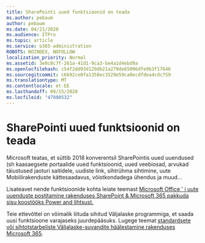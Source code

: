 ```yaml
---
title: SharePointi uued funktsioonid on teada
ms.author: pebaum
author: pebaum
ms.date: 04/21/2020
ms.audience: ITPro
ms.topic: article
ms.service: o365-administration
ROBOTS: NOINDEX, NOFOLLOW
localization_priority: Normal
ms.assetid: 3e0c8c7f-261a-41d1-9ca3-be4a1d4ebd9a
ms.openlocfilehash: c54f2dd93d129db21a279de65096dfe9b3f17646
ms.sourcegitcommit: c6692ce0fa1358ec3529e59ca0ecdfdea4cdc759
ms.translationtype: MT
ms.contentlocale: et-EE
ms.lasthandoff: 09/15/2020
ms.locfileid: "47800532"
---
```

# <a name="sharepoint-new-features-announced"></a>SharePointi uued funktsioonid on teada

Microsoft teatas, et süttib 2018 konverentsil SharePointis uued uuendused (sh kaasaegsete portaalide uued funktsioonid, uued veebiosad, arvukad täiustused jaoturi saitidele, uudiste link, sihtrühma sihtimine, uute Mobiilirakenduste kättesaadavus, võistkondadega ühendus ja muud...
  
Lisateavet nende funktsioonide kohta leiate teemast [Microsoft Office ' i uute uuenduste postitamine rakenduses SharePoint &amp; Microsoft 365 pakkuda sisu koostööks Power and lihtsust.](https://go.microsoft.com/fwlink/?linkid=2026502)
  
Teie ettevõttel on võimalik liituda sihitud Väljalaske programmiga, et saada uusi funktsioone varajaseks juurdepääsuks. Lugege teemat [standardsete või sihtotstarbeliste Väljalaske-suvandite häälestamine rakenduses Microsoft 365](https://docs.microsoft.com/microsoft-365/admin/manage/release-options-in-office-365).
